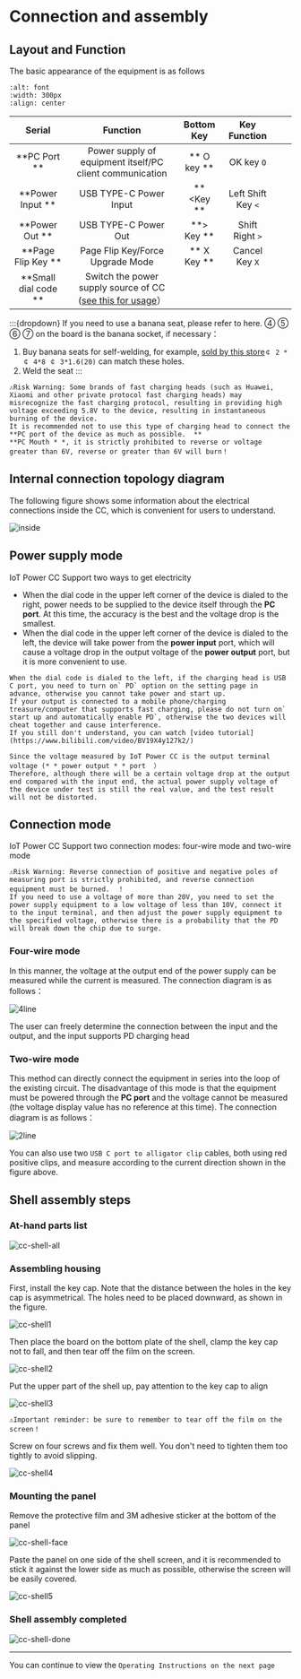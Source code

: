 # Connection and assembly

## Layout and Function

The basic appearance of the equipment is as follows

```{image} img/font.png
:alt: font
:width: 300px
:align: center
```

|     Serial | Function | Bottom Key | Key Function  |     |     |
| :----------: | :--------------------------------------------------------------------------------: | :------: | :--------: | --- | --- |
|   **PC Port **| Power supply of equipment itself/PC client communication |** O key **| OK key `O` |     |     |
| **Power Input **| USB TYPE-C Power Input |** <Key **| Left Shift Key `<` |     |     |
| **Power Out **| USB TYPE-C Power Out |**> Key **| Shift Right `>` |     |     |
|  **Page Flip Key **| Page Flip Key/Force Upgrade Mode |** X Key **| Cancel Key `X` |     |     |
|  **Small dial code **| Switch the power supply source of CC ([see this for usage](https://wiki.luatos.org/iotpower/cc/parts.html#id3)） |          |            |     |     |

:::{dropdown} If you need to use a banana seat, please refer to here.
④ ⑤ ⑥ ⑦ on the board is the banana socket, if necessary：

1. Buy banana seats for self-welding, for example, [sold by this store](https://item.taobao.com/item.htm?id=680807959486)`￠ 2 * ￠ 4*8 ￠ 3*1.6(20)` can match these holes.
2. Weld the seat
:::

```{warning}
⚠Risk Warning: Some brands of fast charging heads (such as Huawei, Xiaomi and other private protocol fast charging heads) may misrecognize the fast charging protocol, resulting in providing high voltage exceeding 5.8V to the device, resulting in instantaneous burning of the device.  
It is recommended not to use this type of charging head to connect the **PC port of the device as much as possible.  **
**PC Mouth * *, it is strictly prohibited to reverse or voltage greater than 6V, reverse or greater than 6V will burn！
```

## Internal connection topology diagram

The following figure shows some information about the electrical connections inside the CC, which is convenient for users to understand.

![inside](img/inside.png)

## Power supply mode

IoT Power CC Support two ways to get electricity

- When the dial code in the upper left corner of the device is dialed to the right, power needs to be supplied to the device itself through the **PC port**. At this time, the accuracy is the best and the voltage drop is the smallest.
- When the dial code in the upper left corner of the device is dialed to the left, the device will take power from the **power input** port, which will cause a voltage drop in the output voltage of the **power output** port, but it is more convenient to use.

```{warning}
When the dial code is dialed to the left, if the charging head is USB C port, you need to turn on` PD` option on the setting page in advance, otherwise you cannot take power and start up.  
If your output is connected to a mobile phone/charging treasure/computer that supports fast charging, please do not turn on` start up and automatically enable PD`, otherwise the two devices will cheat together and cause interference.  
If you still don't understand, you can watch [video tutorial](https://www.bilibili.com/video/BV19X4y127k2/)
```

```{note}
Since the voltage measured by IoT Power CC is the output terminal voltage (* * power output * * port  ）
Therefore, although there will be a certain voltage drop at the output end compared with the input end, the actual power supply voltage of the device under test is still the real value, and the test result will not be distorted.
```

## Connection mode

IoT Power CC Support two connection modes: four-wire mode and two-wire mode

```{warning}
⚠Risk Warning: Reverse connection of positive and negative poles of measuring port is strictly prohibited, and reverse connection equipment must be burned.  ！
If you need to use a voltage of more than 20V, you need to set the power supply equipment to a low voltage of less than 10V, connect it to the input terminal, and then adjust the power supply equipment to the specified voltage, otherwise there is a probability that the PD will break down the chip due to surge.
```

### Four-wire mode

In this manner, the voltage at the output end of the power supply can be measured while the current is measured. The connection diagram is as follows：

![4line](img/4line.png)

The user can freely determine the connection between the input and the output, and the input supports PD charging head

### Two-wire mode

This method can directly connect the equipment in series into the loop of the existing circuit. The disadvantage of this mode is that the equipment must be powered through the **PC port** and the voltage cannot be measured (the voltage display value has no reference at this time). The connection diagram is as follows：

![2line](img/2line.png)

You can also use two `USB C port to alligator clip` cables, both using red positive clips, and measure according to the current direction shown in the figure above.

## Shell assembly steps

### At-hand parts list

![cc-shell-all](img/cc-shell-all.png)

### Assembling housing

First, install the key cap. Note that the distance between the holes in the key cap is asymmetrical. The holes need to be placed downward, as shown in the figure.

![cc-shell1](img/cc-shell1.png)

Then place the board on the bottom plate of the shell, clamp the key cap not to fall, and then tear off the film on the screen.

![cc-shell2](img/cc-shell2.jpg)

Put the upper part of the shell up, pay attention to the key cap to align

![cc-shell3](img/cc-shell3.jpg)

```{warning}
⚠Important reminder: be sure to remember to tear off the film on the screen！
```

Screw on four screws and fix them well. You don't need to tighten them too tightly to avoid slipping.

![cc-shell4](img/cc-shell4.jpg)

### Mounting the panel

Remove the protective film and 3M adhesive sticker at the bottom of the panel

![cc-shell-face](img/cc-shell-face.jpg)

Paste the panel on one side of the shell screen, and it is recommended to stick it against the lower side as much as possible, otherwise the screen will be easily covered.

![cc-shell5](img/cc-shell5.jpg)

### Shell assembly completed

![cc-shell-done](img/cc-shell-done.jpg)

---

You can continue to view the `Operating Instructions on the next page`
